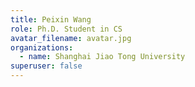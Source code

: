 ```yaml
---
title: Peixin Wang
role: Ph.D. Student in CS
avatar_filename: avatar.jpg
organizations:
  - name: Shanghai Jiao Tong University
superuser: false
---
```

